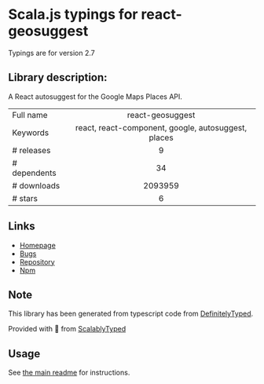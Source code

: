 
# Scala.js typings for react-geosuggest

Typings are for version 2.7

## Library description:
A React autosuggest for the Google Maps Places API.

|                    |                 |
| ------------------ | :-------------: |
| Full name          | react-geosuggest |
| Keywords           | react, react-component, google, autosuggest, places |
| # releases         | 9 |
| # dependents       | 34 |
| # downloads        | 2093959 |
| # stars            | 6 |

## Links
- [Homepage](https://github.com/ubilabs/react-geosuggest)
- [Bugs](https://github.com/ubilabs/react-geosuggest/issues)
- [Repository](https://github.com/ubilabs/react-geosuggest)
- [Npm](https://www.npmjs.com/package/react-geosuggest)
    


## Note
This library has been generated from typescript code from [DefinitelyTyped](https://definitelytyped.org).

Provided with :purple_heart: from [ScalablyTyped](https://github.com/oyvindberg/ScalablyTyped)

## Usage
See [the main readme](../../readme.md) for instructions.


